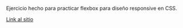 Ejercicio hecho para practicar flexbox para diseño responsive en CSS.

[Link al sitio](https://dbsantiago.github.io/Codecademy/FrontEndEngineer/33-bottomLine/index.html)